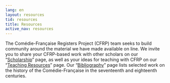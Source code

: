 ```yaml
---
lang: en
layout: resources
tid: resources
title: Resources
active_nav: resources
---
```

The Com&eacute;die-Fran&ccedil;aise Registers Project (CFRP) team seeks to build community around the material we have made available on line. We invite you to share your CFRP-based work with other scholars on our &ldquo;[Scholarship](scholarship)&rdquo; page, as well as your ideas for teaching with CFRP on our &ldquo;[Teaching Resources](teaching-resources)&rdquo; page. Our &ldquo;[Bibliography](bibliography)&rdquo; page lists selected work on the history of the Com&eacute;die-Fran&ccedil;aise in the seventeenth and eighteenth centuries.